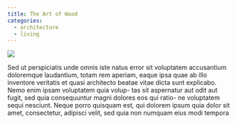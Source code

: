 ```yaml
---
title: The Art of Wood
categories:
  - architecture
  - living
---
```

<p>
	<img src="/lang/lang/assets/img/news-photos/Screen-Shot-2014-02-20-at-5-25-23-PM.png">
</p>
<p>
	Sed ut perspiciatis unde omnis iste natus error sit voluptatem accusantium doloremque laudantium, totam rem aperiam, eaque ipsa quae ab illo inventore veritatis et quasi architecto beatae vitae dicta sunt explicabo. Nemo enim ipsam voluptatem quia volup- tas sit aspernatur aut odit aut fugit, sed quia consequuntur magni dolores eos qui ratio- ne voluptatem sequi nesciunt. Neque porro quisquam est, qui dolorem ipsum quia dolor sit amet, consectetur, adipisci velit, sed quia non numquam eius modi tempora
</p>
